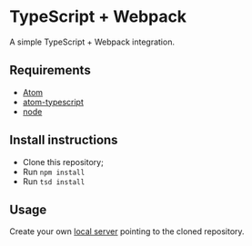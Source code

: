 TypeScript + Webpack
===

A simple TypeScript + Webpack integration.

Requirements
---

- [Atom](https://atom.io)
- [atom-typescript](https://atom.io/packages/atom-typescript)
- [node](https://nodejs.org/en)

Install instructions
---

- Clone this repository;
- Run `npm install`
- Run `tsd install`

Usage
---
Create your own [local server](https://gist.github.com/willurd/5720255) pointing to the cloned repository.
